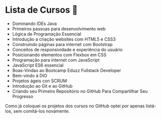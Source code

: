 # Lista de Cursos :blue_book:

- Dominando IDEs Java
- Primeiros passoas para desenvolvimento web
- Lógica de Programação Essencial
- Introdução a criação websites com HTML5 e CSS3
- Construindo páginas para internet com Bootstrap
- Conceitos de responsividade e experiência do usuário
- Posicionando elementos com Flexbox em CSS
- Programação para internet com JavaScript 
- JavaScript ES6 essencial
- Boas-Vindas ao Bootcamp Eduzz Fullstack Developer
- Bem-vindo à DIO 
- Projetos ágeis con SCRUM
- Introdução ao Git e ao GitHub
- Criando seu Primeiro Repositório no GitHub Para Compartilhar Seu Progresso

Como já coloquei os projetos dos cursos no GitHub optei por apenas listá-los, sem comitá-los novamente.